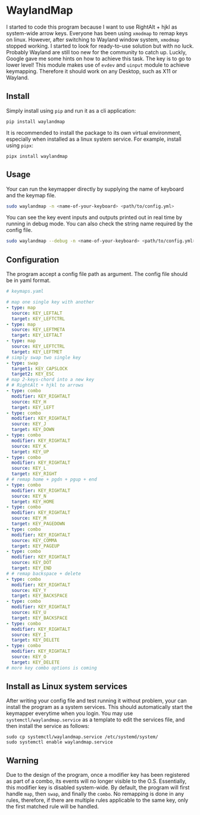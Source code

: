 # WaylandMap

I started to code this program because I want to use RightAlt + hjkl as system-wide arrow keys. Everyone has been using `xmodmap` to remap keys on linux. However, after switching to Wayland window system, `xmodmap` stopped working. I started to look for ready-to-use solution but with no luck. Probably Wayland are still too new for the community to catch up. Luckly, Google gave me some hints on how to achieve this task. The key is to go to lower level! This module makes use of `evdev` and `uinput` module to achieve keymapping. Therefore it should work on any Desktop, such as X11 or Wayland.

## Install
Simply install using `pip` and run it as a cli application:
```
pip install waylandmap
```
It is recommended to install the package to its own virtual environment, especially when installed as a linux system service. For example, install using `pipx`:
```
pipx install waylandmap
```

## Usage
Your can run the keymapper directly by supplying the name of keyboard and the keymap file.
```bash
sudo waylandmap -n <name-of-your-keyboard> <path/to/config.yml>
```
You can see the key event inputs and outputs printed out in real time by running in debug mode. You can also check the string name required by the config file.
```bash
sudo waylandmap --debug -n <name-of-your-keyboard> <path/to/config.yml>
```

## Configuration
The program accept a config file path as argument. The config file should be in yaml format.

```yaml
# keymaps.yaml

# map one single key with another
- type: map
  source: KEY_LEFTALT
  target: KEY_LEFTCTRL
- type: map
  source: KEY_LEFTMETA
  target: KEY_LEFTALT
- type: map
  source: KEY_LEFTCTRL
  target: KEY_LEFTMET
# simply swap two single key
- type: swap
  target1: KEY_CAPSLOCK
  target2: KEY_ESC
# map 2-keys-chord into a new key
# # RightAlt + hjkl to arrows
- type: combo 
  modifier: KEY_RIGHTALT
  source: KEY_H
  target: KEY_LEFT
- type: combo 
  modifier: KEY_RIGHTALT
  source: KEY_J
  target: KEY_DOWN
- type: combo 
  modifier: KEY_RIGHTALT
  source: KEY_K
  target: KEY_UP
- type: combo 
  modifier: KEY_RIGHTALT
  source: KEY_L
  target: KEY_RIGHT
# # remap home + pgdn + pgup + end
- type: combo 
  modifier: KEY_RIGHTALT
  source: KEY_N
  target: KEY_HOME
- type: combo 
  modifier: KEY_RIGHTALT
  source: KEY_M
  target: KEY_PAGEDOWN
- type: combo 
  modifier: KEY_RIGHTALT
  source: KEY_COMMA
  target: KEY_PAGEUP
- type: combo 
  modifier: KEY_RIGHTALT
  source: KEY_DOT
  target: KEY_END
# # remap backspace + delete
- type: combo 
  modifier: KEY_RIGHTALT
  source: KEY_Y
  target: KEY_BACKSPACE
- type: combo 
  modifier: KEY_RIGHTALT
  source: KEY_U
  target: KEY_BACKSPACE
- type: combo 
  modifier: KEY_RIGHTALT
  source: KEY_I
  target: KEY_DELETE
- type: combo 
  modifier: KEY_RIGHTALT
  source: KEY_O
  target: KEY_DELETE
# more key combo options is coming

```

## Install as Linux system services

After writing your config file and test running it without problem, your can install the program as a system services. This should automatically start the keymapper everytime when you login. You may use `systemctl/waylandmap.service` as a template to edit the services file, and then install the service as follows:

```
sudo cp systemctl/waylandmap.service /etc/systemd/system/
sudo systemctl enable waylandmap.service
```

## Warning

Due to the design of the program, once a modifier key has been registered as part of a combo, its events will no longer visible to the O.S. Essentially, this modifier key is disabled system-wide. By default, the program will first handle `map`, then `swap`, and finally the `combo`. No remapping is done in any rules, therefore, if there are multiple rules applicable to the same key, only the first matched rule will be handled.
